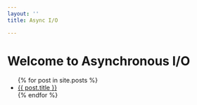 ```yaml
---
layout: ''
title: Async I/O

---
```

<h1> Welcome to Asynchronous I/O </h1>

<ul>
  {% for post in site.posts %}
    <li>
      <a href="{{ post.url }}">{{ post.title }}</a>
    </li>
  {% endfor %}
</ul>